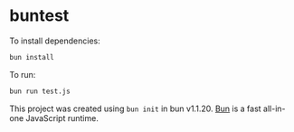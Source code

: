 # buntest

To install dependencies:

```bash
bun install
```

To run:

```bash
bun run test.js
```

This project was created using `bun init` in bun v1.1.20. [Bun](https://bun.sh) is a fast all-in-one JavaScript runtime.
